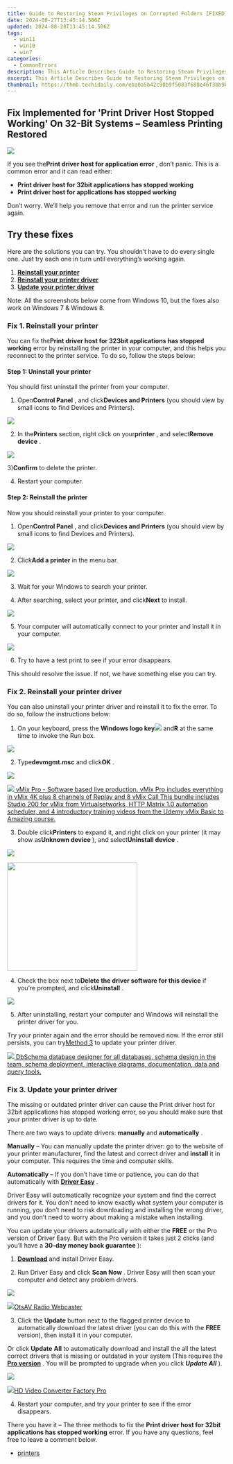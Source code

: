 ```yaml
---
title: Guide to Restoring Steam Privileges on Corrupted Folders [FIXED]
date: 2024-08-27T13:45:14.506Z
updated: 2024-08-28T13:45:14.506Z
tags:
  - win11
  - win10
  - win7
categories:
  - CommonErrors
description: This Article Describes Guide to Restoring Steam Privileges on Corrupted Folders [FIXED]
excerpt: This Article Describes Guide to Restoring Steam Privileges on Corrupted Folders [FIXED]
thumbnail: https://thmb.techidaily.com/eba0a5b42c98b9f5083f688e46f3bb9b2578fe7a056aaed74ee36c6a269ef696.jpg
---
```


## Fix Implemented for 'Print Driver Host Stopped Working' On 32-Bit Systems – Seamless Printing Restored

![](https://images.drivereasy.com/wp-content/uploads/2018/04/img_5ae1531b10f45.png)

 If you see the**Print driver host for application error** , don’t panic. This is a common error and it can read either:

* **Print driver host for 32bit applications has stopped working**
* **Print driver host for applications has stopped working**

 Don’t worry. We’ll help you remove that error and run the printer service again.

## Try these fixes

 Here are the solutions you can try. You shouldn’t have to do every single one. Just try each one in turn until everything’s working again.

1. [**Reinstall your printer**](https://tools.techidaily.com/drivereasy/download/)
2. [**Reinstall your printer driver**](https://tools.techidaily.com/drivereasy/download/)
3. [**Update your printer driver**](https://tools.techidaily.com/drivereasy/download/)

 Note: All the screenshots below come from Windows 10, but the fixes also work on Windows 7 & Windows 8.

### Fix 1\. Reinstall your printer

 You can fix the**Print driver host for 323bit applications has stopped working** error by reinstalling the printer in your computer, and this helps you reconnect to the printer service. To do so, follow the steps below:

#### Step 1: Uninstall your printer

You should first uninstall the printer from your computer.

 1) Open**Control Panel** , and click**Devices and Printers** (you should view by small icons to find Devices and Printers).

![](https://images.drivereasy.com/wp-content/uploads/2018/04/img_5ae155061b9aa.png)

 2) In the**Printers** section, right click on your**printer** , and select**Remove device** .

![](https://images.drivereasy.com/wp-content/uploads/2018/04/img_5ae155dae8d27.jpg)

 3)**Confirm** to delete the printer.

4) Restart your computer.

#### Step 2: Reinstall the printer

Now you should reinstall your printer to your computer.

 1) Open**Control Panel** , and click**Devices and Printers** (you should view by small icons to find Devices and Printers).

![](https://images.drivereasy.com/wp-content/uploads/2018/04/img_5ae155061b9aa.png)

 2) Click**Add a printer** in the menu bar.

![](https://images.drivereasy.com/wp-content/uploads/2018/04/img_5ae16c4e6d68c.png)

3) Wait for your Windows to search your printer.

4) After searching, select your printer, and click**Next** to install.

![](https://images.drivereasy.com/wp-content/uploads/2018/04/img_5ae16cce058a8.png)

 5) Your computer will automatically connect to your printer and install it in your computer.

![](https://images.drivereasy.com/wp-content/uploads/2018/04/img_5ae16d03d720a.png)

6) Try to have a test print to see if your error disappears.

 This should resolve the issue. If not, we have something else you can try.

### Fix 2\. Reinstall your printer driver

 You can also uninstall your printer driver and reinstall it to fix the error. To do so, follow the instructions below:

 1) On your keyboard, press the **Windows logo key![](https://images.drivereasy.com/wp-content/uploads/2017/09/img_59b0b16974940.png)**  and**R** at the same time to invoke the Run box.

<!-- affiliate ads begin -->
<a href="https://shop.manycam.com/order/checkout.php?PRODS=17729331&QTY=1&AFFILIATE=108875&CART=1"><img src="https://secure.avangate.com/images/merchant/8230bea7d54bcdf99cdfe85cb07313d5/mcaffbanner600x500.png" border="0"></a>
<!-- affiliate ads end -->
 2) Type**devmgmt.msc** and click**OK** .

![](https://images.drivereasy.com/wp-content/uploads/2018/04/img_5ae16dab47de2.png)

<!-- affiliate ads begin -->
<a href="https://secure.2checkout.com/order/checkout.php?PRODS=30901410&QTY=1&AFFILIATE=108875&CART=1"> <img src="https://secure.avangate.com/images/merchant/ce9a6fb2becc2d235e62b125e9260102/products/copy_1_copy_vMixCallScreenshot1-large.jpg" border="0"> vMix Pro - Software based live production. vMix Pro includes everything in vMix 4K plus 8 channels of Replay and 8 vMix Call 
This bundle includes Studio 200 for vMix from Virtualsetworks, HTTP Matrix 1.0 automation scheduler, and 4 introductory training videos from the Udemy vMix Basic to Amazing course. </a>
<!-- affiliate ads end -->
 3) Double click**Printers** to expand it, and right click on your printer (it may show as**Unknown device** ), and select**Uninstall device** .

![](https://images.drivereasy.com/wp-content/uploads/2018/04/img_5ae170cd9723f.png)

<!-- affiliate ads begin -->
<a href="https://printrendy.pxf.io/c/5597632/1453720/17020" target="_top" id="1453720"><img src="//a.impactradius-go.com/display-ad/17020-1453720" border="0" alt="" width="300" height="250"/></a><img height="0" width="0" src="https://imp.pxf.io/i/5597632/1453720/17020" style="position:absolute;visibility:hidden;" border="0" />
<!-- affiliate ads end -->
 4) Check the box next to**Delete the driver software for this device** if you’re prompted, and click**Uninstall** .

![](https://images.drivereasy.com/wp-content/uploads/2018/04/img_5ae17154337fb.png)

 5) After uninstalling, restart your computer and Windows will reinstall the printer driver for you.

 Try your printer again and the error should be removed now. If the error still persists, you can try[Method 3](https://tools.techidaily.com/drivereasy/download/) to update your printer driver.

<!-- affiliate ads begin -->
<a href="https://shop.dbschema.com/order/checkout.php?PRODS=19867419&QTY=1&AFFILIATE=108875&CART=1"> <img src="https://secure.avangate.com/images/merchant/176b22bab4e94a28619ca2433b2ef241/products/1_icon256.png" border="0">
DbSchema database designer for all databases, schema design in the team, schema deployment, interactive diagrams, documentation, data and query tools. </a>
<!-- affiliate ads end -->
### Fix 3\. Update your printer driver

 The missing or outdated printer driver can cause the Print driver host for 32bit applications has stopped working error, so you should make sure that your printer driver is up to date.

 There are two ways to update drivers: **manually**   and **automatically** .

**Manually**   – You can manually update the printer driver: go to the website of your printer manufacturer, find the latest and correct driver and **install**   it in your computer. This requires the time and computer skills.

**Automatically**   – If you don’t have time or patience, you can do that automatically with **[Driver Easy](https://tools.techidaily.com/drivereasy/download/)**  .

 Driver Easy will automatically recognize your system and find the correct drivers for it. You don’t need to know exactly what system your computer is running, you don’t need to risk downloading and installing the wrong driver, and you don’t need to worry about making a mistake when installing.

 You can update your drivers automatically with either the **FREE**   or the Pro version of Driver Easy. But with the Pro version it takes just 2 clicks (and you’ll have a **30-day money back guarantee** ):

 1) **[Download](https://tools.techidaily.com/drivereasy/download/)**  and install Driver Easy.

 2) Run Driver Easy and click **Scan Now** . Driver Easy will then scan your computer and detect any problem drivers.

![](https://images.drivereasy.com/wp-content/uploads/2018/03/img_5abdd74d18191.png)

<!-- affiliate ads begin -->
<a href="https://otszone.ots7.com/order/checkout.php?PRODS=4713322&QTY=1&AFFILIATE=108875&CART=1"><img src="https://green.ots7.com/screenshots/OtsAV/OtsAVRadio1.90-300x188.jpg" border="0">OtsAV Radio Webcaster</a>
<!-- affiliate ads end -->
 3) Click the **Update**   button next to the flagged printer device to automatically download the latest driver (you can do this with the **FREE**   version), then install it in your computer.

 Or click **Update**  **All**   to automatically download and install the all the latest correct drivers that is missing or outdated in your system (This requires the **[Pro version](https://tools.techidaily.com/drivereasy/download/)**  . You will be prompted to upgrade when you click _**Update All**_ ).

![](https://images.drivereasy.com/wp-content/uploads/2018/04/img_5ae1720acdb02.jpg)

<!-- affiliate ads begin -->
<a href="https://secure.2checkout.com/order/checkout.php?PRODS=4537546&QTY=1&AFFILIATE=108875&CART=1"><img src="https://secure.avangate.com/images/merchant/4b0a0290ad7df100b77e86839989a75e/products/7_copy_2_2_hdpro.png" border="0">HD Video Converter Factory Pro</a>
<!-- affiliate ads end -->
 4) Restart your computer, and try your printer to see if the error disappears.

 There you have it – The three methods to fix the **Print driver host for 32bit applications has stopped working** error. If you have any questions, feel free to leave a comment below.

* [printers](https://tools.techidaily.com/drivereasy/download/)

<ins class="adsbygoogle"
     style="display:block"
     data-ad-format="autorelaxed"
     data-ad-client="ca-pub-7571918770474297"
     data-ad-slot="1223367746"></ins>



<ins class="adsbygoogle"
     style="display:block"
     data-ad-client="ca-pub-7571918770474297"
     data-ad-slot="8358498916"
     data-ad-format="auto"
     data-full-width-responsive="true"></ins>


